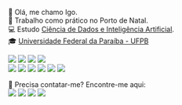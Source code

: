 <p>
  🧔 Olá, me chamo <bold>Igo</bold>.<br/>
  💼 Trabalho como prático no Porto de Natal.<br/>
  💻 Estudo <a href="https://sigaa.ufpb.br/sigaa/public/curso/portal.jsf?id=14289031&lc=pt_BR" target="_blank">Ciência de Dados e Inteligência Artificial</a>.<br/>
  🎓 <a href="https://www.ufpb.br/" target="_blank">Universidade Federal da Paraíba - UFPB</a>
</p>
<p>
  <img src="https://img.shields.io/badge/-Visual%20Studio%20Code-23A9F2?style=for-the-badge&logo=Visual%20Studio%20Code&logoColor=white"/>
  <img src="https://img.shields.io/badge/-Github-181717?style=for-the-badge&logo=GitHub&logoColor=white"/>
  <img src="https://img.shields.io/badge/-Git-F44D27?style=for-the-badge&logo=Git&logoColor=white"/>
  <img src="https://img.shields.io/badge/-MySQL-F29111?style=for-the-badge&logo=MySQL&logoColor=white"/><br/>
  <img src="https://img.shields.io/badge/-Notion-000000?style=for-the-badge&logo=Notion&logoColor=white"/>
  <img src="https://img.shields.io/badge/-HTML5-E34F26?style=for-the-badge&logo=HTML5&logoColor=white"/>
  <img src="https://img.shields.io/badge/-CSS3-1572B6?style=for-the-badge&logo=CSS3&logoColor=white"/>
  <img src="https://img.shields.io/badge/PHP-777BB4?style=for-the-badge&logo=php&logoColor=white"/>
  <img src="https://img.shields.io/badge/Python-FFD43B?style=for-the-badge&logo=python&logoColor=blue"/>
  <img src="https://img.shields.io/badge/C-00599C?style=for-the-badge&logo=c&logoColor=white"/>
</p>
<p>
  📣 Precisa contatar-me? Encontre-me aqui:<br/>
  <a href="mailto:igo.silva@academico.ufpb.br"><img src="https://img.shields.io/badge/e‑mail-D14836.svg?style=for-the-badge&logo=GMail&logoColor=white"/></a>
  <a href="https://www.linkedin.com/in/igo-silva-977a19266/"><img src="https://img.shields.io/badge/linkedin-0077B5.svg?style=for-the-badge&logo=linkedin&logoColor=white"/></a>
  <a href="https://www.youtube.com/igosilva"><img src="https://img.shields.io/badge/YouTube-red?style=for-the-badge&logo=youtube&logoColor=white"/></a>
  <a href="https://steamcommunity.com/id/praticoigo/"><img src="https://img.shields.io/badge/Steam-000000?style=for-the-badge&logo=steam&logoColor=white"/></a>
</p>


